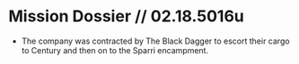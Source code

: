 # Mission Dossier // 02.18.5016u

- The company was contracted by The Black Dagger to escort their cargo to Century and then on to the Sparri encampment.